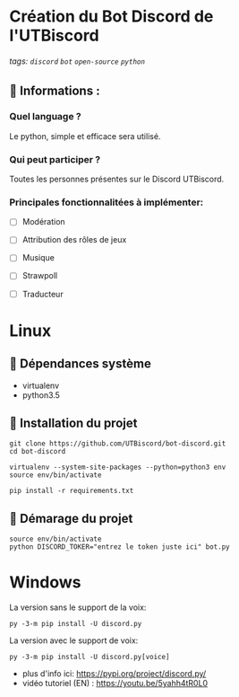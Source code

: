 # Création du Bot Discord de l'UTBiscord

###### tags: `discord` `bot` `open-source` `python`

## :memo: Informations :

### Quel language ?

Le python, simple et efficace sera utilisé.

### Qui peut participer ?

Toutes les personnes présentes sur le Discord UTBiscord.

### Principales fonctionnalitées à implémenter:
- [ ] Modération
- [ ] Attribution des rôles de jeux
- [ ] Musique
- [ ] Strawpoll
- [ ] Traducteur


# Linux

## :wrench: Dépendances système

- virtualenv
- python3.5


## :wrench: Installation du projet

```
git clone https://github.com/UTBiscord/bot-discord.git
cd bot-discord

virtualenv --system-site-packages --python=python3 env
source env/bin/activate

pip install -r requirements.txt

```

## :wrench: Démarage du projet

```
source env/bin/activate
python DISCORD_TOKER="entrez le token juste ici" bot.py

```

# Windows

La version sans le support de la voix:
```
py -3-m pip install -U discord.py

```
La version avec le support de voix:

```
py -3-m pip install -U discord.py[voice]
```

- plus d'info ici: https://pypi.org/project/discord.py/  
- vidéo tutoriel (EN) : https://youtu.be/5yahh4tR0L0
